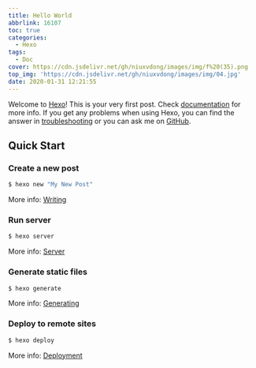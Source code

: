 ```yaml
---
title: Hello World
abbrlink: 16107
toc: true
categories:
  - Hexo
tags:
  - Doc
cover: https://cdn.jsdelivr.net/gh/niuxvdong/images/img/f%20(35).png
top_img: 'https://cdn.jsdelivr.net/gh/niuxvdong/images/img/04.jpg'
date: 2020-01-31 12:21:55
---
```


Welcome to [Hexo](https://hexo.io/)! This is your very first post. Check [documentation](https://hexo.io/docs/) for more info. If you get any problems when using Hexo, you can find the answer in [troubleshooting](https://hexo.io/docs/troubleshooting.html) or you can ask me on [GitHub](https://github.com/hexojs/hexo/issues).

## Quick Start

### Create a new post

```bash
$ hexo new "My New Post"
```

More info: [Writing](https://hexo.io/docs/writing.html)

### Run server

```bash
$ hexo server
```

More info: [Server](https://hexo.io/docs/server.html)

### Generate static files

```bash
$ hexo generate
```

More info: [Generating](https://hexo.io/docs/generating.html)

### Deploy to remote sites

```bash
$ hexo deploy
```

More info: [Deployment](https://hexo.io/docs/one-command-deployment.html)

